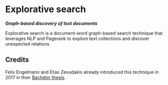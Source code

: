 # Explorative search

***Graph-based discovery of text documents***

Explorative search is a document-word graph-based search technique that leverages NLP and Pagerank to explore text collections and discover unexpected relations.

## Credits

Felix Engelmann and Elias Zevudakis already introduced this technique in 2017 in their [Bachelor thesis](https://west.uni-koblenz.de/assets/theses/bachelorsthesis_elias_zervudakis_and_felix_engelmann.pdf). 
